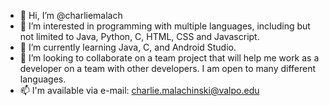 - 👋 Hi, I’m @charliemalach
- 👀 I’m interested in programming with multiple languages, including but not limited to Java, Python, C, HTML, CSS and Javascript. 
- 🌱 I’m currently learning Java, C, and Android Studio. 
- 💞️ I’m looking to collaborate on a team project that will help me work as a developer on a team with other developers. I am open to many different languages. 
- 📫 I'm available via e-mail: charlie.malachinski@valpo.edu

<!---
charliemalach/charliemalach is a ✨ special ✨ repository because its `README.md` (this file) appears on your GitHub profile.
You can click the Preview link to take a look at your changes.
--->
